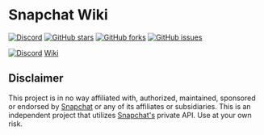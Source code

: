 # Snapchat Wiki
[![Discord](https://img.shields.io/discord/933462249069228072?color=%237289da&label=DISCORD&style=for-the-badge)](https://discord.gg/YfAqaSDfF6) [![GitHub stars](https://img.shields.io/github/stars/killed/Snapchat-Wiki.svg?style=for-the-badge&label=Star&maxAge=2592000)](https://github.com/killed/Snapchat-Wiki/stargazers/) [![GitHub forks](https://img.shields.io/github/forks/killed/Snapchat-Wiki.svg?style=for-the-badge&label=Fork&maxAge=2592000)](https://GitHub.com/killed/Snapchat-Wiki/network/) [![GitHub issues](https://img.shields.io/github/issues/killed/Snapchat-Wiki?style=for-the-badge)](https://github.com/killed/Snapchat-Wiki/issues)

[![Discord](https://discordapp.com/assets/e4923594e694a21542a489471ecffa50.svg)](https://discord.gg/YfAqaSDfF6)
[Wiki](https://github.com/killed/Snapchat-Wiki/wiki)

## Disclaimer
This project is in no way affiliated with, authorized, maintained, sponsored or endorsed by [Snapchat](https://www.snapchat.com) or any of its affiliates or subsidiaries. This is an independent project that utilizes [Snapchat's](https://www.snapchat.com) private API. Use at your own risk.
